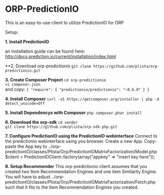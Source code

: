 ORP-PredictionIO
================

This is an easy-to-use client to utilize PredictionIO for ORP


Setup:

**1. Install PredictionIO**

an installation guide can be found here: http://docs.prediction.io/current/installation/index.html

**2. Download orp-predictionio
`git clone https://github.com/plista/orp-predictionio.git`<br>


**3. Create Composer Project**
`cd orp-predictionio`<br>
`vi composer.json`<br>
and copy:
`{
    "require": {
        "predictionio/predictionio": "~0.6.0"
    }
}`<br>

**4. Install Composer**
`curl -sS https://getcomposer.org/installer | php -d detect_unicode=Off`<br>

**5. Install Dependencys with Composer**
`php composer.phar install`<br>

**6. Download the orp-sdk**
`cd vendor`<br>
`git clone https://github.com/plista/orp-sdk-php.git`<br>

**7. Configure PredictionIO using the PredictionIO webinterface**
Connect to the predictionio webinterface using you browser.
Create a new App.
Copy-paste the App key to ../orp-predictionIO/classes/Plista/Orp/PredictionIOMatrixFactorization/Model.php
$client = PredictionIOClient::factory(array("appkey" => "insert key here"));

**8. Setup Recommender**
This orp-predictionio client assumes that you created two Item Recommendation Engines and one item Similarity Engine.
You will have to adjust  ../orp-predictionIO/classes/Plista/Orp/PredictionIOMatrixFactorization/Fetch.php
such that it fits to the Item Recommendation Engines you created.